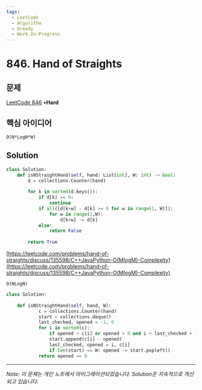 ```yaml
---
tags:
  - LeetCode
  - Algorithm
  - Greedy
  - Work-In-Progress
---
```


# 846. Hand of Straights

## 문제

[LeetCode 846](https://leetcode.com/problems/hand-of-straights/) •**Hard**

## 핵심 아이디어

`O(N*LogN*W)`

## Solution

```python
class Solution:
    def isNStraightHand(self, hand: List[int], W: int) -> bool:
        d = collections.Counter(hand)
        
        for k in sorted(d.keys()):
            if d[k] == 0:
                continue
            if all([d[k+w] - d[k] >= 0 for w in range(1, W)]):
                for w in range(1,W):
                    d[k+w] -= d[k]
            else:
                return False
            
        return True
```

[https://leetcode.com/problems/hand-of-straights/discuss/135598/C++JavaPython-O(MlogM)-Complexity](https://leetcode.com/problems/hand-of-straights/discuss/135598/C++JavaPython-O(MlogM)-Complexity)

`O(NLogN)`

```python
class Solution:
    
    def isNStraightHand(self, hand, W):
            c = collections.Counter(hand)
            start = collections.deque()
            last_checked, opened = -1, 0
            for i in sorted(c):
                if opened > c[i] or opened > 0 and i > last_checked + 1: return False
                start.append(c[i] - opened)
                last_checked, opened = i, c[i]
                if len(start) == W: opened -= start.popleft()
            return opened == 0
```

---

*Note: 이 문제는 개인 노트에서 마이그레이션되었습니다. Solution은 지속적으로 개선되고 있습니다.*
